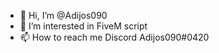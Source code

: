 - 👋 Hi, I’m @Adijos090
- 👀 I’m interested in FiveM script
- 📫 How to reach me Discord Adijos090#0420


